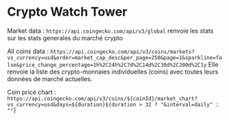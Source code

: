 # Crypto Watch Tower

Market data : `https://api.coingecko.com/api/v3/global` renvoie les stats sur les stats generales du marché crypto

All coins data : `https://api.coingecko.com/api/v3/coins/markets?vs_currency=usd&order=market_cap_desc&per_page=250&page=1&sparkline=false&price_change_percentage=1h%2C24h%2C7d%2C14d%2C30d%2C200d%2C1y` Elle renvoie la liste des crypto-monnaies individuelles (coins) avec toutes leurs données de marché actuelles.

Coin price chart : `https://api.coingecko.com/api/v3/coins/${coinId}/market_chart?vs_currency=usd&days=${duration}${duration > 32 ? "&interval=daily" : ""}`
